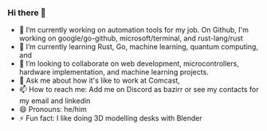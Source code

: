 ### Hi there 👋

- 🔭 I’m currently working on automation tools for my job. On Github, I'm working on google/go-github, microsoft/terminal, and rust-lang/rust
- 🌱 I’m currently learning Rust, Go, machine learning, quantum computing, and 
- 👯 I’m looking to collaborate on web development, microcontrollers, hardware implementation, and machine learning projects.
- 💬 Ask me about how it's like to work at Comcast, 
- 📫 How to reach me: Add me on Discord as bazirr or see my contacts for my email and linkedin
- 😄 Pronouns: he/him
- ⚡ Fun fact: I like doing 3D modelling desks with Blender
